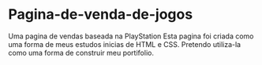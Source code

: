 # Pagina-de-venda-de-jogos
Uma pagina de vendas baseada na PlayStation
Esta pagina foi criada como uma forma de meus estudos inicias de HTML e CSS.
Pretendo utiliza-la como uma forma de construir meu portifolio.
